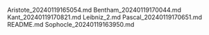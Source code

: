 Aristote_20240119165054.md
Bentham_20240119170044.md
Kant_20240119170821.md
Leibniz_2.md
Pascal_20240119170651.md
README.md
Sophocle_20240119163950.md
